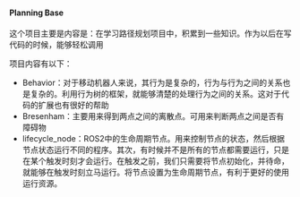 #### Planning Base

这个项目主要是内容是：在学习路径规划项目中，积累到一些知识。作为以后在写代码的时候，能够轻松调用

项目内容有以下：

- Behavior：对于移动机器人来说，其行为是复杂的，行为与行为之间的关系也是复杂的。利用行为树的框架，就能够清楚的处理行为之间的关系。这对于代码的扩展也有很好的帮助
- Bresenham：主要用来得到两点之间的离散点。可用来判断两点之间是否有障碍物
- lifecycle_node：ROS2中的生命周期节点。用来控制节点的状态，然后根据节点状态运行不同的程序。其次，有时候并不是所有的节点都需要运行，只是在某个触发时刻才会运行。在触发之前，我们只需要将节点初始化，并待命，就能够在触发时刻立马运行。将节点设置为生命周期节点，有利于更好的使用运行资源。

